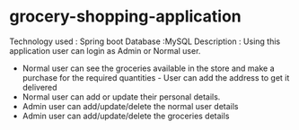 # grocery-shopping-application
Technology used : Spring boot
Database :MySQL
Description : Using this application user can login as Admin or Normal user.
  - Normal user can see the groceries available in the store and make a purchase for the required quantities - User can add the address to get it delivered
  - Normal user can add or update their personal details. 
  - Admin user can add/update/delete the normal user details
  - Admin user can add/update/delete the groceries details
